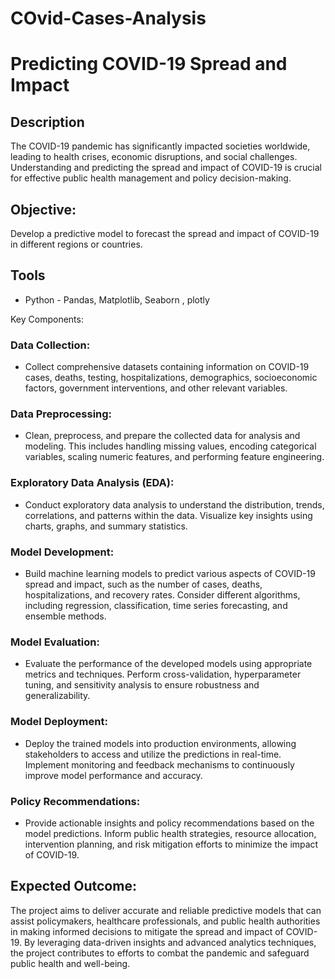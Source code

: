 # COvid-Cases-Analysis
# Predicting COVID-19 Spread and Impact

## Description

The COVID-19 pandemic has significantly impacted societies worldwide, leading to health crises, economic disruptions, and social challenges. Understanding and predicting the spread and impact of COVID-19 is crucial for effective public health management and policy decision-making.

## Objective:
Develop a predictive model to forecast the spread and impact of COVID-19 in different regions or countries.

## Tools

* Python - Pandas, Matplotlib, Seaborn , plotly

Key Components:

### Data Collection: 
* Collect comprehensive datasets containing information on COVID-19 cases, deaths, testing, hospitalizations, demographics, socioeconomic factors, government interventions, and other       relevant variables.
### Data Preprocessing: 
* Clean, preprocess, and prepare the collected data for analysis and modeling. This includes handling missing values, encoding categorical variables, scaling numeric features, and performing feature engineering.
### Exploratory Data Analysis (EDA): 
* Conduct exploratory data analysis to understand the distribution, trends, correlations, and patterns within the data. Visualize key insights using charts, graphs, and summary statistics.
### Model Development: 
* Build machine learning models to predict various aspects of COVID-19 spread and impact, such as the number of cases, deaths, hospitalizations, and recovery rates. Consider different algorithms, including regression, classification, time series forecasting, and ensemble methods.
### Model Evaluation: 
* Evaluate the performance of the developed models using appropriate metrics and techniques. Perform cross-validation, hyperparameter tuning, and sensitivity analysis to ensure robustness and generalizability.
### Model Deployment: 
* Deploy the trained models into production environments, allowing stakeholders to access and utilize the predictions in real-time. Implement monitoring and feedback mechanisms to continuously improve model performance and accuracy.
### Policy Recommendations: 
* Provide actionable insights and policy recommendations based on the model predictions. Inform public health strategies, resource allocation, intervention planning, and risk mitigation efforts to minimize the impact of COVID-19.

## Expected Outcome:
The project aims to deliver accurate and reliable predictive models that can assist policymakers, healthcare professionals, and public health authorities in making informed decisions to mitigate the spread and impact of COVID-19. By leveraging data-driven insights and advanced analytics techniques, the project contributes to efforts to combat the pandemic and safeguard public health and well-being.
